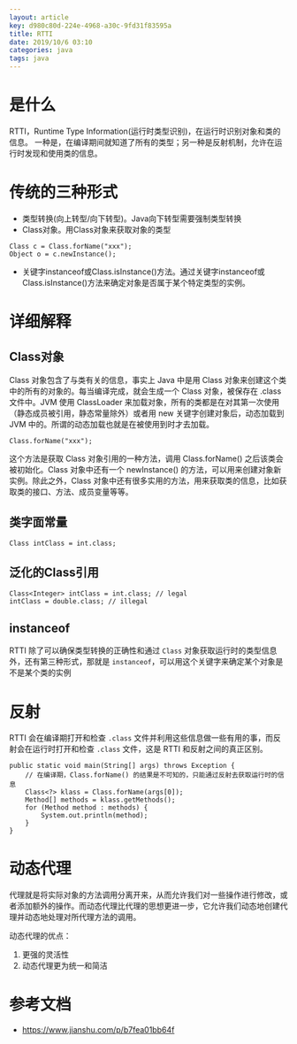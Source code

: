 ```yaml
---
layout: article
key: d980c80d-224e-4968-a30c-9fd31f83595a
title: RTTI
date: 2019/10/6 03:10
categories: java
tags: java
---
```




# 是什么    

RTTI，Runtime Type Information(运行时类型识别)，在运行时识别对象和类的信息。
一种是，在编译期间就知道了所有的类型；另一种是反射机制，允许在运行时发现和使用类的信息。

#  传统的三种形式

- 类型转换(向上转型/向下转型)。Java向下转型需要强制类型转换
- Class对象。用Class对象来获取对象的类型
```
Class c = Class.forName("xxx");
Object o = c.newInstance();
```
- 关键字instanceof或Class.isInstance()方法。通过关键字instanceof或Class.isInstance()方法来确定对象是否属于某个特定类型的实例。

# 详细解释
## Class对象
Class 对象包含了与类有关的信息，事实上 Java 中是用 Class 对象来创建这个类中的所有的对象的。每当编译完成，就会生成一个 Class 对象，被保存在 .class 文件中。JVM 使用 ClassLoader 来加载对象，所有的类都是在对其第一次使用（静态成员被引用，静态常量除外）或者用 new 关键字创建对象后，动态加载到 JVM 中的。所谓的动态加载也就是在被使用到时才去加载。

```
Class.forName("xxx");
```

这个方法是获取 Class 对象引用的一种方法，调用 Class.forName() 之后该类会被初始化。Class 对象中还有一个 newInstance() 的方法，可以用来创建对象新实例。除此之外，Class 对象中还有很多实用的方法，用来获取类的信息，比如获取类的接口、方法、成员变量等等。

## 类字面常量
```
Class intClass = int.class;
```

## 泛化的Class引用
```
Class<Integer> intClass = int.class; // legal
intClass = double.class; // illegal
```

## instanceof
RTTI 除了可以确保类型转换的正确性和通过 `Class` 对象获取运行时的类型信息外，还有第三种形式，那就是 `instanceof`，可以用这个关键字来确定某个对象是不是某个类的实例

# 反射
RTTI 会在编译期打开和检查 `.class` 文件并利用这些信息做一些有用的事，而反射会在运行时打开和检查 `.class` 文件，这是 RTTI 和反射之间的真正区别。
```
public static void main(String[] args) throws Exception {
    // 在编译期，Class.forName() 的结果是不可知的，只能通过反射去获取运行时的信息
    Class<?> klass = Class.forName(args[0]);
    Method[] methods = klass.getMethods();
    for (Method method : methods) {
        System.out.println(method);
    }
}
```

# 动态代理
代理就是将实际对象的方法调用分离开来，从而允许我们对一些操作进行修改，或者添加额外的操作。而动态代理比代理的思想更进一步，它允许我们动态地创建代理并动态地处理对所代理方法的调用。

动态代理的优点：
1. 更强的灵活性
2. 动态代理更为统一和简洁

# 参考文档
- https://www.jianshu.com/p/b7fea01bb64f